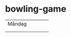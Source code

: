 # bowling-game

|               |   |   |   |   |
|---------------|---|---|---|---|
| M&aring;ndag  |   |   |   |   |
|               |   |   |   |   |
|               |   |   |   |   |
